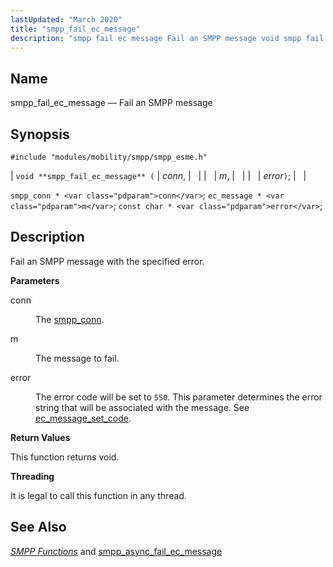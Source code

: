 ```yaml
---
lastUpdated: "March 2020"
title: "smpp_fail_ec_message"
description: "smpp fail ec message Fail an SMPP message void smpp fail ec message conn m error smpp conn conn ec message m const char error Fail an SMPP message with the specified error conn The smpp conn m The message to fail error The error code will be set to..."
---
```


<a name="apis.smpp_fail_ec_message"></a> 
## Name

smpp_fail_ec_message — Fail an SMPP message

## Synopsis

`#include "modules/mobility/smpp/smpp_esme.h"`

| `void **smpp_fail_ec_message** (` | <var class="pdparam">conn</var>, |   |
|   | <var class="pdparam">m</var>, |   |
|   | <var class="pdparam">error</var>`)`; |   |

`smpp_conn * <var class="pdparam">conn</var>`;
`ec_message * <var class="pdparam">m</var>`;
`const char * <var class="pdparam">error</var>`;<a name="idp61312528"></a> 
## Description

Fail an SMPP message with the specified error.

**<a name="idp61313760"></a> Parameters**

<dl class="variablelist">

<dt>conn</dt>

<dd>

The [smpp_conn](/momentum/3/3-api/structs-smpp-conn).

</dd>

<dt>m</dt>

<dd>

The message to fail.

</dd>

<dt>error</dt>

<dd>

The error code will be set to `550`. This parameter determines the error string that will be associated with the message. See [ec_message_set_code](/momentum/3/3-api/apis-ec-message-set-code).

</dd>

</dl>

**<a name="idp61321984"></a> Return Values**

This function returns void.

**<a name="idp61322896"></a> Threading**

It is legal to call this function in any thread.

<a name="idp61324000"></a> 
## See Also

[*SMPP Functions*](/momentum/3/3-api/smpp) and [smpp_async_fail_ec_message](/momentum/3/3-api/apis-smpp-async-fail-ec-message)